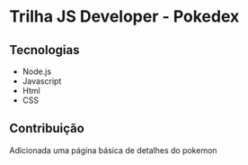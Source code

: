 # Trilha JS Developer - Pokedex
## Tecnologias
- Node.js
- Javascript
- Html
- CSS
## Contribuição
Adicionada uma página básica de detalhes do pokemon
